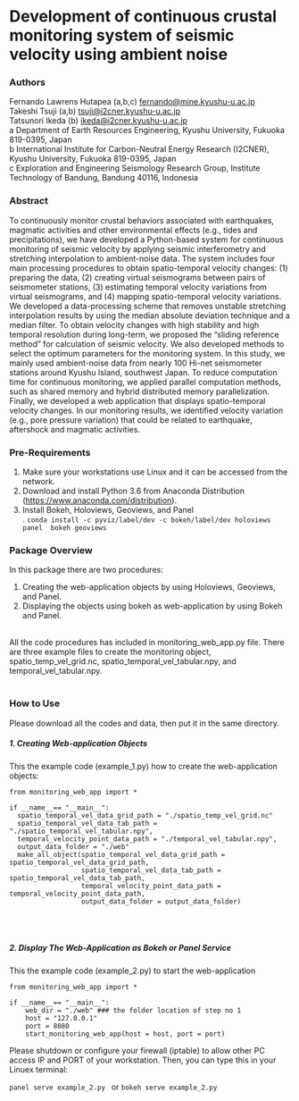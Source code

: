 # Development of continuous crustal monitoring system of seismic velocity using ambient noise

### Authors
Fernando Lawrens Hutapea (a,b,c) fernando@mine.kyushu-u.ac.jp <br/> 
Takeshi Tsuji (a,b) tsuji@i2cner.kyushu-u.ac.jp <br/> 
Tatsunori Ikeda (b) ikeda@i2cner.kyushu-u.ac.jp <br/> 
a Department of Earth Resources Engineering, Kyushu University, Fukuoka 819-0395, Japan <br />
b International Institute for Carbon-Neutral Energy Research (I2CNER), Kyushu University, Fukuoka 819-0395, Japan <br />
c Exploration and Engineering Seismology Research Group, Institute Technology of Bandung, Bandung 40116, Indonesia <br />



### Abstract 
To continuously monitor crustal behaviors associated with earthquakes, magmatic activities and other environmental effects (e.g., tides and precipitations), we have developed a Python-based system for continuous monitoring of seismic velocity by applying seismic interferometry and stretching interpolation to ambient-noise data. The system includes four main processing procedures to obtain spatio-temporal velocity changes: (1) preparing the data, (2) creating virtual seismograms between pairs of seismometer stations, (3) estimating temporal velocity variations from virtual seismograms, and (4) mapping spatio-temporal velocity variations. We developed a data-processing scheme that removes unstable stretching interpolation results by using the median absolute deviation technique and a median filter. To obtain velocity changes with high stability and high temporal resolution during long-term, we proposed the “sliding reference method” for calculation of seismic velocity. We also developed methods to select the optimum parameters for the monitoring system.  In this study, we mainly used ambient-noise data from nearly 100 Hi-net seismometer stations around Kyushu Island, southwest Japan. To reduce computation time for continuous monitoring, we applied parallel computation methods, such as shared memory and hybrid distributed memory parallelization. Finally, we developed a web application that displays spatio-temporal velocity changes. In our monitoring results, we identified velocity variation (e.g., pore pressure variation) that could be related to earthquake, aftershock and magmatic activities. 



### Pre-Requirements
1) Make sure your workstations use Linux and it can be accessed from the network. <br/> 
2) Download and install Python 3.6 from Anaconda Distribution (https://www.anaconda.com/distribution). <br/> 
3) Install Bokeh, Holoviews, Geoviews, and Panel <br/> .
`conda install -c pyviz/label/dev -c bokeh/label/dev holoviews panel  bokeh geoviews`


### Package Overview
In this package there are two procedures:<br/> 
1. Creating the web-application objects by using Holoviews, Geoviews, and Panel.<br/> 
2. Displaying the objects using bokeh as web-application by using Bokeh and Panel.<br/> 

<br/> All the code procedures has included in monitoring_web_app.py file. There are three example files to create the monitoring object, spatio_temp_vel_grid.nc, spatio_temporal_vel_tabular.npy, and temporal_vel_tabular.npy. 
<br/> 
<br/> 
### How to Use
Please download all the codes and data, then put it in the same directory.

##### 1. Creating Web-application Objects
This the example code (example_1.py) how to create the  web-application objects:
```
from monitoring_web_app import *

if __name__== "__main__":
  spatio_temporal_vel_data_grid_path = "./spatio_temp_vel_grid.nc"
  spatio_temporal_vel_data_tab_path = "./spatio_temporal_vel_tabular.npy", 
  temporal_velocity_point_data_path = "./temporal_vel_tabular.npy", 
  output_data_folder = "./web"
  make_all_object(spatio_temporal_vel_data_grid_path = spatio_temporal_vel_data_grid_path, 
                  spatio_temporal_vel_data_tab_path = spatio_temporal_vel_data_tab_path, 
                  temporal_velocity_point_data_path = temporal_velocity_point_data_path, 
                  output_data_folder = output_data_folder)

```

<br/> 
<br/> 

##### 2. Display The Web-Application as Bokeh or Panel Service
This the example code (example_2.py) to start the web-application
```
from monitoring_web_app import *

if __name__== "__main__":
    web_dir = "./web" ### the folder location of step no 1
    host = "127.0.0.1"
    port = 8080
    start_monitoring_web_app(host = host, port = port)

```
Please shutdown or configure your firewall (iptable) to allow other PC access IP and PORT of your workstation. Then, you can type this in your Linuex terminal:

`panel serve example_2.py `
or 
`bokeh serve example_2.py `
